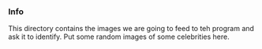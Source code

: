 ### Info
This directory contains the images we are going to feed to teh program and ask it to identify. Put some random images of some celebrities here.
